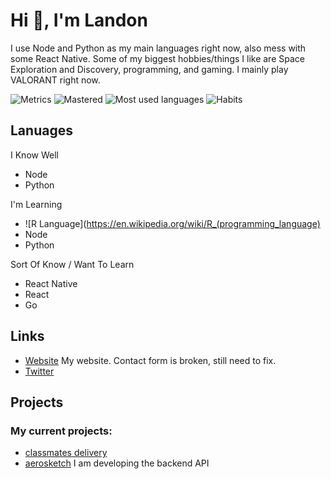 # Hi 👋, I'm Landon
I use Node and Python as my main languages right now, also mess with some React Native. 
Some of my biggest hobbies/things I like are Space Exploration and Discovery, programming, and gaming. I mainly play VALORANT right now. 

![Metrics](https://github.com/theldb/theldb/blob/master/metrics.svg)
![Mastered](https://github.com/theldb/theldb/blob/master/topics.svg)
![Most used languages](https://github.com/theldb/theldb/blob/master/languages.svg)
![Habits](https://github.com/theldb/theldb/blob/master/habits.svg)

## Lanuages
I Know Well
- Node
- Python

I'm Learning
-  ![R Language](https://en.wikipedia.org/wiki/R_(programming_language)
- Node
- Python

Sort Of Know / Want To Learn
- React Native
- React
- Go

## Links
- [Website](http://landonboles.com) My website. Contact form is broken, still need to fix.
- [Twitter](https://twitter.com/theldb_)

## Projects

### My current projects:
- [classmates delivery](https://classmates.delivery)
- [aerosketch](https://peroxaan.com/Aerosketch) I am developing the backend API

